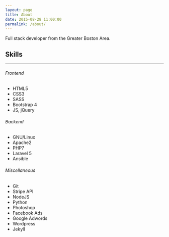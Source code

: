 ```yaml
---
layout: page
title: About
date: 2015-08-28 11:00:00
permalink: /about/
---
```

Full stack developer from the Greater Boston Area.

<div class="container">
    <div class="row">
        <h2>Skills</h2>
        <hr>
        <div class="col-md-4">
            <h6>Frontend</h6>
            <ul>
                <li>HTML5</li>
                <li>CSS3</li>
                <li>SASS</li>
                <li>Bootstrap 4</li>
                <li>JS, jQuery</li>
            </ul>
        </div>
        <div class="col-md-4">
            <h6>Backend</h6>
            <ul>
                <li>GNU/Linux</li>
                <li>Apache2</li>
                <li>PHP7</li>
                <li>Laravel 5</li>
                <li>Ansible</li>
            </ul>
        </div>
        <div class="col-md-4">
            <h6>Miscellaneous</h6>
            <ul>
                <li>Git</li>
                <li>Stripe API</li>
                <li>NodeJS</li>
                <li>Python</li>
                <li>Photoshop</li>
                <li>Facebook Ads</li>
                <li>Google Adwords</li>
                <li>Wordpress</li>
                <li>Jekyll</li>
            </ul>
        </div>
    </div>
</div>
